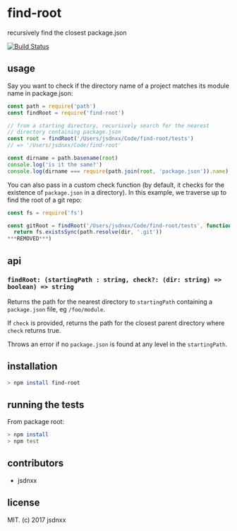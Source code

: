 # find-root
recursively find the closest package.json

[![Build Status](https://travis-ci.org/js-n/find-root.svg?branch=master)](https://travis-ci.org/js-n/find-root)

## usage
Say you want to check if the directory name of a project matches its
module name in package.json:

```js
const path = require('path')
const findRoot = require('find-root')

// from a starting directory, recursively search for the nearest
// directory containing package.json
const root = findRoot('/Users/jsdnxx/Code/find-root/tests')
// => '/Users/jsdnxx/Code/find-root'

const dirname = path.basename(root)
console.log('is it the same?')
console.log(dirname === require(path.join(root, 'package.json')).name)
```

You can also pass in a custom check function (by default, it checks for the
existence of `package.json` in a directory). In this example, we traverse up
to find the root of a git repo:
```js
const fs = require('fs')

const gitRoot = findRoot('/Users/jsdnxx/Code/find-root/tests', function (dir) ***REMOVED***
  return fs.existsSync(path.resolve(dir, '.git'))
***REMOVED***)
```


## api

### `findRoot: (startingPath : string, check?: (dir: string) => boolean) => string`

Returns the path for the nearest directory to `startingPath` containing
a `package.json` file, eg `/foo/module`.

If `check` is provided, returns the path for the closest parent directory
where `check` returns true.

Throws an error if no `package.json` is found at any level in the
`startingPath`.


## installation
```sh
> npm install find-root
```

## running the tests

From package root:
```sh
> npm install
> npm test
```

## contributors

- jsdnxx


## license
MIT. (c) 2017 jsdnxx
